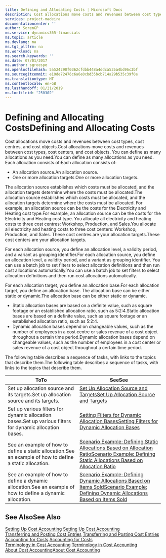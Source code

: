 ```yaml
---
title: Defining and Allocating Costs | Microsoft Docs
description: Cost allocations move costs and revenues between cost types, cost centres, and cost objects. You can define as many allocations as you need.
services: project-madeira
documentationcenter: ''
author: SorenGP
ms.service: dynamics365-financials
ms.topic: article
ms.devlang: na
ms.tgt_pltfrm: na
ms.workload: na
ms.search.keywords: ''
ms.date: 07/01/2017
ms.author: sgroespe
ms.openlocfilehash: 5a524290f0362cfdbb448a4ddca535a4bd96c3bf
ms.sourcegitcommit: e10de72476c6a6e0cbd35bcb714a29b535c39f0e
ms.translationtype: HT
ms.contentlocale: en-GB
ms.lasthandoff: 01/21/2019
ms.locfileid: "250302"
---
```

# <a name="defining-and-allocating-costs"></a><span data-ttu-id="a138f-104">Defining and Allocating Costs</span><span class="sxs-lookup"><span data-stu-id="a138f-104">Defining and Allocating Costs</span></span>
<span data-ttu-id="a138f-105">Cost allocations move costs and revenues between cost types, cost centres, and cost objects.</span><span class="sxs-lookup"><span data-stu-id="a138f-105">Cost allocations move costs and revenues between cost types, cost centers, and cost objects.</span></span> <span data-ttu-id="a138f-106">You can define as many allocations as you need.</span><span class="sxs-lookup"><span data-stu-id="a138f-106">You can define as many allocations as you need.</span></span> <span data-ttu-id="a138f-107">Each allocation consists of:</span><span class="sxs-lookup"><span data-stu-id="a138f-107">Each allocation consists of:</span></span>  

-   <span data-ttu-id="a138f-108">An allocation source.</span><span class="sxs-lookup"><span data-stu-id="a138f-108">An allocation source.</span></span>  
-   <span data-ttu-id="a138f-109">One or more allocation targets.</span><span class="sxs-lookup"><span data-stu-id="a138f-109">One or more allocation targets.</span></span>  

<span data-ttu-id="a138f-110">The allocation source establishes which costs must be allocated, and the allocation targets determine where the costs must be allocated.</span><span class="sxs-lookup"><span data-stu-id="a138f-110">The allocation source establishes which costs must be allocated, and the allocation targets determine where the costs must be allocated.</span></span> <span data-ttu-id="a138f-111">For example, an allocation source can be the costs for the Electricity and Heating cost type.</span><span class="sxs-lookup"><span data-stu-id="a138f-111">For example, an allocation source can be the costs for the Electricity and Heating cost type.</span></span> <span data-ttu-id="a138f-112">You allocate all electricity and heating costs to three cost centres: Workshop, Production, and Sales.</span><span class="sxs-lookup"><span data-stu-id="a138f-112">You allocate all electricity and heating costs to three cost centers: Workshop, Production, and Sales.</span></span> <span data-ttu-id="a138f-113">These cost centres are your allocation targets.</span><span class="sxs-lookup"><span data-stu-id="a138f-113">These cost centers are your allocation targets.</span></span>  

<span data-ttu-id="a138f-114">For each allocation source, you define an allocation level, a validity period, and a variant as grouping identifier.</span><span class="sxs-lookup"><span data-stu-id="a138f-114">For each allocation source, you define an allocation level, a validity period, and a variant as grouping identifier.</span></span> <span data-ttu-id="a138f-115">You can use a batch job to set filters to select allocation definitions and then run cost allocations automatically.</span><span class="sxs-lookup"><span data-stu-id="a138f-115">You can use a batch job to set filters to select allocation definitions and then run cost allocations automatically.</span></span>  

<span data-ttu-id="a138f-116">For each allocation target, you define an allocation base.</span><span class="sxs-lookup"><span data-stu-id="a138f-116">For each allocation target, you define an allocation base.</span></span> <span data-ttu-id="a138f-117">The allocation base can be either static or dynamic.</span><span class="sxs-lookup"><span data-stu-id="a138f-117">The allocation base can be either static or dynamic.</span></span>  

-   <span data-ttu-id="a138f-118">Static allocation bases are based on a definite value, such as square footage or an established allocation ratio, such as 5:2:4.</span><span class="sxs-lookup"><span data-stu-id="a138f-118">Static allocation bases are based on a definite value, such as square footage or an established allocation ratio, such as 5:2:4.</span></span>  
-   <span data-ttu-id="a138f-119">Dynamic allocation bases depend on changeable values, such as the number of employees in a cost centre or sales revenue of a cost object throughout a certain time period.</span><span class="sxs-lookup"><span data-stu-id="a138f-119">Dynamic allocation bases depend on changeable values, such as the number of employees in a cost center or sales revenue of a cost object throughout a certain time period.</span></span>  

<span data-ttu-id="a138f-120">The following table describes a sequence of tasks, with links to the topics that describe them.</span><span class="sxs-lookup"><span data-stu-id="a138f-120">The following table describes a sequence of tasks, with links to the topics that describe them.</span></span>

|<span data-ttu-id="a138f-121">To</span><span class="sxs-lookup"><span data-stu-id="a138f-121">To</span></span>|<span data-ttu-id="a138f-122">See</span><span class="sxs-lookup"><span data-stu-id="a138f-122">See</span></span>|  
|--------|---------|  
|<span data-ttu-id="a138f-123">Set up allocation source and its targets.</span><span class="sxs-lookup"><span data-stu-id="a138f-123">Set up allocation source and its targets.</span></span>|[<span data-ttu-id="a138f-124">Set Up Allocation Source and Targets</span><span class="sxs-lookup"><span data-stu-id="a138f-124">Set Up Allocation Source and Targets</span></span>](finance-how-to-set-up-allocation-source-and-targets.md)|  
|<span data-ttu-id="a138f-125">Set up various filters for dynamic allocation bases.</span><span class="sxs-lookup"><span data-stu-id="a138f-125">Set up various filters for dynamic allocation bases.</span></span>|[<span data-ttu-id="a138f-126">Setting Filters for Dynamic Allocation Bases</span><span class="sxs-lookup"><span data-stu-id="a138f-126">Setting Filters for Dynamic Allocation Bases</span></span>](finance-setting-filters-for-dynamic-allocation-bases.md)|  
|<span data-ttu-id="a138f-127">See an example of how to define a static allocation.</span><span class="sxs-lookup"><span data-stu-id="a138f-127">See an example of how to define a static allocation.</span></span>|[<span data-ttu-id="a138f-128">Scenario Example: Defining Static Allocations Based on Allocation Ratio</span><span class="sxs-lookup"><span data-stu-id="a138f-128">Scenario Example: Defining Static Allocations Based on Allocation Ratio</span></span>](finance-scenario-example-defining-static-allocations-based-on-allocation-ratio.md)|  
|<span data-ttu-id="a138f-129">See an example of how to define a dynamic allocation.</span><span class="sxs-lookup"><span data-stu-id="a138f-129">See an example of how to define a dynamic allocation.</span></span>|[<span data-ttu-id="a138f-130">Scenario Example: Defining Dynamic Allocations Based on Items Sold</span><span class="sxs-lookup"><span data-stu-id="a138f-130">Scenario Example: Defining Dynamic Allocations Based on Items Sold</span></span>](finance-scenario-example-defining-dynamic-allocations-based-on-items-sold.md)|  

## <a name="see-also"></a><span data-ttu-id="a138f-131">See Also</span><span class="sxs-lookup"><span data-stu-id="a138f-131">See Also</span></span>  
 <span data-ttu-id="a138f-132">[Setting Up Cost Accounting](finance-set-up-cost-accounting.md) </span><span class="sxs-lookup"><span data-stu-id="a138f-132">[Setting Up Cost Accounting](finance-set-up-cost-accounting.md) </span></span>  
 <span data-ttu-id="a138f-133">[Transferring and Posting Cost Entries](finance-transfer-and-post-cost-entries.md) </span><span class="sxs-lookup"><span data-stu-id="a138f-133">[Transferring and Posting Cost Entries](finance-transfer-and-post-cost-entries.md) </span></span>  
 <span data-ttu-id="a138f-134">[Accounting for Costs](finance-manage-cost-accounting.md) </span><span class="sxs-lookup"><span data-stu-id="a138f-134">[Accounting for Costs](finance-manage-cost-accounting.md) </span></span>  
 <span data-ttu-id="a138f-135">[Terminology in Cost Accounting](finance-terminology-in-cost-accounting.md) </span><span class="sxs-lookup"><span data-stu-id="a138f-135">[Terminology in Cost Accounting](finance-terminology-in-cost-accounting.md) </span></span>  
 [<span data-ttu-id="a138f-136">About Cost Accounting</span><span class="sxs-lookup"><span data-stu-id="a138f-136">About Cost Accounting</span></span>](finance-about-cost-accounting.md)
